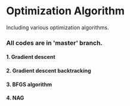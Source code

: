 # Optimization Algorithm
Including various optimization algorithms. 
### All codes are in 'master' branch.
#### 1. Gradient descent
#### 2. Gradient descent backtracking
#### 3. BFGS algorithm
#### 4. NAG
